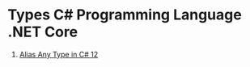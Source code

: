 # Types C# Programming Language .NET Core

00001. [Alias Any Type in C# 12](https://www.youtube.com/watch?v=GiVZzrL2EIM)
